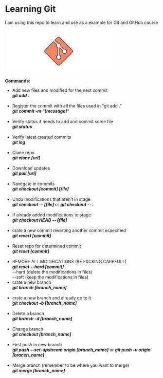 # Learning Git

I am using this repo to learn and use as a example for Git and GitHub course

![Git_Image](./gitimage.png)

<b>Commands: </b>

<ul>
	<li>Add new files and modified for the next commit <br/>
		<b><i>git add .</i></b></li><br/>
	<li>Register the commit with all the files used in "git add ." <br/>
		<b><i>git commit -m "[message]"</i></b></li><br/>
	<li>Verify status if needs to add and commit some file <br />
		<b><i>git status</i></b></li><br/>
	<li>Verify latest created commits <br />
		<b><i>git log</i></b></li><br/>
	<li>Clone repo <br />
		<b><i>git clone [url]</i></b></li><br/>
	<li>Download updates <br />
		<b><i>git pull [url]</i></b></li><br/>
	<li>Navegate in commits<br />
		<b><i>git checkout [commit] [file]</i></b></li><br/>
	<li>Undo modifications that aren't in stage<br />
		<b><i>git checkout -- [file]</i></b>
			or 	 
		<b><i>git checkout -- .</i></b></li><br/>
	<li>If already added modifications to stage<br />
		<b><i>git checkout HEAD -- [file]</i></b></li><br/>
	<li>crate a new commit reverting another commit especified<br />
		<b><i>git revert [commit]</i></b></li><br/>
	<li>Reset repo for determined commit<br />
		<b><i>git reset [commit]</i></b></li><br/>
	<li>REMOVE ALL MODIFICATIONS (BE F#CKING CAREFULL)<br />
		<b><i>git reset --hard [commit]</i></b><br/>
		--hard (delete the modifications in files)<br/>
		--soft (keep the modifications in files)</li>
	<li>crate a new branch<br />
		<b><i>git branch [branch_name]</i></b></li><br/>
	<li>crate a new branch and already go to it<br />
		<b><i>git checkout -b [branch_name]</i></b></li><br/>
	<li>Delete a branch<br />
		<b><i>git branch -d [branch_name]</i></b></li><br/>
	<li>Change branch<br />
		<b><i>git checkout [branch_name]</i></b></li><br/>
	<li>First push in new branch<br />
		<b><i>git push --set-upstream origin [branch_name]</i></b>
			or
		<b><i>git push -u origin [branch_name]</i></b></li><br/>
	<li>Merge branch (remember to be where you want to merge)<br />
		<b><i>git merge [branch_name]</i></b></li><br/>

		
</ul>		
		